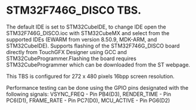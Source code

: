 # STM32F746G_DISCO TBS.

The default IDE is set to STM32CubeIDE, to change IDE open the STM32F746G_DISCO.ioc with STM32CubeMX and select from the supported IDEs (EWARM from version 8.50.9, MDK-ARM, and STM32CubeIDE). Supports flashing of the STM32F746G_DISCO board directly from TouchGFX Designer using GCC and STM32CubeProgrammer.Flashing the board requires STM32CubeProgrammer which can be downloaded from the ST webpage. 

This TBS is configured for 272 x 480 pixels 16bpp screen resolution.  

Performance testing can be done using the GPIO pins designated with the following signals: VSYNC_FREQ  - Pin PB4(D3), RENDER_TIME - Pin PC6(D1), FRAME_RATE  - Pin PC7(D0), MCU_ACTIVE  - Pin PG6(D2)
 